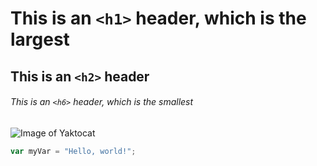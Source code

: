 # This is an `<h1>` header, which is the largest

## This is an `<h2>` header

###### This is an `<h6>` header, which is the smallest

![Image of Yaktocat](https://pbs.twimg.com/profile_images/1390824424484610050/Wp2GC303_400x400.jpg)

``` javascript
var myVar = "Hello, world!";
```
